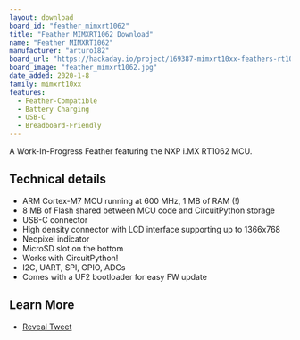 ```yaml
---
layout: download
board_id: "feather_mimxrt1062"
title: "Feather MIMXRT1062 Download"
name: "Feather MIMXRT1062"
manufacturer: "arturo182"
board_url: "https://hackaday.io/project/169387-mimxrt10xx-feathers-rt1011-and-rt1062"
board_image: "feather_mimxrt1062.jpg"
date_added: 2020-1-8
family: mimxrt10xx
features:
  - Feather-Compatible
  - Battery Charging
  - USB-C
  - Breadboard-Friendly
---
```


A Work-In-Progress Feather featuring the NXP i.MX RT1062 MCU.

## Technical details

* ARM Cortex-M7 MCU running at 600 MHz, 1 MB of RAM (!)
* 8 MB of Flash shared between MCU code and CircuitPython storage
* USB-C connector
* High density connector with LCD interface supporting up to 1366x768
* Neopixel indicator
* MicroSD slot on the bottom
* Works with CircuitPython!
* I2C, UART, SPI, GPIO, ADCs
* Comes with a UF2 bootloader for easy FW update

## Learn More

* [Reveal Tweet](https://twitter.com/arturo182/status/1199841134253682690)
